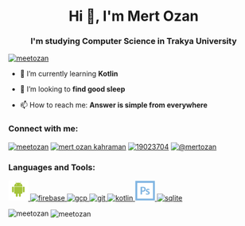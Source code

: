 <h1 align="center">Hi 👋, I'm Mert Ozan</h1>
<h3 align="center">I'm studying Computer Science in Trakya University</h3>

<p align="left"> <a href="https://twitter.com/meetozan" target="blank"><img src="https://img.shields.io/twitter/follow/meetozan?logo=twitter&style=for-the-badge" alt="meetozan" /></a> </p>

- 🌱 I’m currently learning **Kotlin**

- 💞️ I’m looking to **find good sleep**

- 📫 How to reach me: **Answer is simple from everywhere**



<h3 align="left">Connect with me:</h3>
<p align="left">
<a href="https://twitter.com/meetozan" target="blank"><img align="center" src="https://raw.githubusercontent.com/rahuldkjain/github-profile-readme-generator/master/src/images/icons/Social/twitter.svg" alt="meetozan" height="30" width="40" /></a>
<a href="https://linkedin.com/in/mert ozan kahraman" target="blank"><img align="center" src="https://raw.githubusercontent.com/rahuldkjain/github-profile-readme-generator/master/src/images/icons/Social/linked-in-alt.svg" alt="mert ozan kahraman" height="30" width="40" /></a>
<a href="https://stackoverflow.com/users/19023704" target="blank"><img align="center" src="https://raw.githubusercontent.com/rahuldkjain/github-profile-readme-generator/master/src/images/icons/Social/stack-overflow.svg" alt="19023704" height="30" width="40" /></a>
<a href="https://medium.com/@mertozan" target="blank"><img align="center" src="https://raw.githubusercontent.com/rahuldkjain/github-profile-readme-generator/master/src/images/icons/Social/medium.svg" alt="@mertozan" height="30" width="40" /></a>
</p>

<h3 align="left">Languages and Tools:</h3>
<p align="left"> <a href="https://developer.android.com" target="_blank" rel="noreferrer"> <img src="https://raw.githubusercontent.com/devicons/devicon/master/icons/android/android-original-wordmark.svg" alt="android" width="40" height="40"/> </a> <a href="https://firebase.google.com/" target="_blank" rel="noreferrer"> <img src="https://www.vectorlogo.zone/logos/firebase/firebase-icon.svg" alt="firebase" width="40" height="40"/> </a> <a href="https://cloud.google.com" target="_blank" rel="noreferrer"> <img src="https://www.vectorlogo.zone/logos/google_cloud/google_cloud-icon.svg" alt="gcp" width="40" height="40"/> </a> <a href="https://git-scm.com/" target="_blank" rel="noreferrer"> <img src="https://www.vectorlogo.zone/logos/git-scm/git-scm-icon.svg" alt="git" width="40" height="40"/> </a> <a href="https://kotlinlang.org" target="_blank" rel="noreferrer"> <img src="https://www.vectorlogo.zone/logos/kotlinlang/kotlinlang-icon.svg" alt="kotlin" width="40" height="40"/> </a> <a href="https://www.photoshop.com/en" target="_blank" rel="noreferrer"> <img src="https://raw.githubusercontent.com/devicons/devicon/master/icons/photoshop/photoshop-line.svg" alt="photoshop" width="40" height="40"/> </a> <a href="https://www.sqlite.org/" target="_blank" rel="noreferrer"> <img src="https://www.vectorlogo.zone/logos/sqlite/sqlite-icon.svg" alt="sqlite" width="40" height="40"/> </a> </p>

<p><img align="left" src="https://github-readme-stats.vercel.app/api/top-langs?username=meetozan&show_icons=true&theme=synthwave&title_color=ffffff&text_color=ebebeb&bg_color=000000&locale=en&layout=compact" alt="meetozan" /></p>

<p>&nbsp;<img align="center" src="https://github-readme-stats.vercel.app/api?username=meetozan&show_icons=true&theme=tokyonight&title_color=ffffff&text_color=ebebeb&bg_color=450e59&locale=en" alt="meetozan" /></p>
